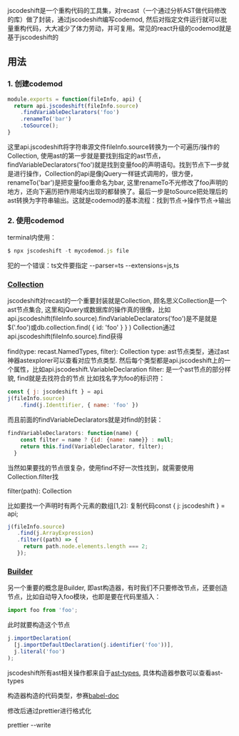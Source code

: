 jscodeshift是一个重构代码的工具集，对recast（一个通过分析AST做代码修改的库）做了封装，通过jscodeshift编写codemod, 然后对指定文件运行就可以批量重构代码，大大减少了体力劳动，并可复用。常见的react升级的codemod就是基于jscodeshift的
## 用法

### 1. 创建codemod

```javascript
module.exports = function(fileInfo, api) {
  return api.jscodeshift(fileInfo.source)
    .findVariableDeclarators('foo')
    .renameTo('bar')
    .toSource();
}
```
这里api.jscodeshift将字符串源文件fileInfo.source转换为一个可遍历/操作的Collection, 使用ast的第一步就是要找到指定的ast节点，findVariableDeclarators('foo')就是找到变量foo的声明语句。找到节点下一步就是进行操作，Collection的api是像jQuery一样链式调用的，很方便，renameTo('bar')是把变量foo重命名为bar, 这里renameTo不光修改了foo声明的地方，还向下遍历把作用域内出现的都替换了。最后一步是toSource把处理后的ast转换为字符串输出。这就是codemod的基本流程：找到节点->操作节点->输出

### 2. 使用codemod

terminal内使用：
```javascript
$ npx jscodeshift -t mycodemod.js file

```
犯的一个错误：ts文件要指定 --parser=ts --extensions=js,ts

### [Collection](https://github.com/facebook/jscodeshift/blob/main/src/Collection.js)

jscodeshift对recast的一个重要封装就是Collection, 顾名思义Collection是一个ast节点集合, 这里和jQuery或数据库的操作真的很像，比如api.jscodeshift(fileInfo.source).findVariableDeclarators('foo')是不是就是$('.foo')或db.collection.find( { id: 'foo' } } )
Collection通过api.jscodeshift(fileInfo.source).find获得

find(type: recast.NamedTypes, filter): Collection
type: ast节点类型，通过ast神器astexplorer可以查看对应节点类型. 然后每个类型都是api.jscodeshift上的一个属性，比如api.jscodeshift.VariableDeclaration
filter: 是一个ast节点的部分样貌, find就是去找符合的节点
比如找名字为foo的标识符：

```javascript
const { j: jscodeshift } = api
j(fileInfo.source)
    .find(j.Identtifier, { name: 'foo' })
```

而且前面的findVariableDeclarators就是对find的封装：

```javascript
findVariableDeclarators: function(name) {
    const filter = name ? {id: {name: name}} : null;
    return this.find(VariableDeclarator, filter);
  }

```

当然如果要找的节点很复杂，使用find不好一次性找到，就需要使用Collection.filter找

filter(path): Collection

比如要找一个声明时有两个元素的数组[1,2]:
复制代码const { j: jscodeshift } = api;

```javascript
j(fileInfo.source)
   .find(j.ArrayExpression)
   .filter((path) => {
     return path.node.elements.length === 2;
   });

```

### [Builder](https://github.com/facebook/jscodeshift#builders)

另一个重要的概念是Builder, 即ast构造器，有时我们不只要修改节点，还要创造节点，比如自动导入foo模块，也即是要在代码里插入：

```javascript
import foo from 'foo';
```

此时就要构造这个节点

```javascript
j.importDeclaration(
  [j.importDefaultDeclaration(j.identifier('foo'))],
  j.literal('foo')
);
```
jscodeshift所有ast相关操作都来自于[ast-types](https://github.com/benjamn/ast-types), 具体构造器参数可以查看ast-types


构造器构造的代码类型，参赛[babel-doc](https://babeljs.io/docs/babel-types)




修改后通过prettier进行格式化

prettier --write <file-path>
